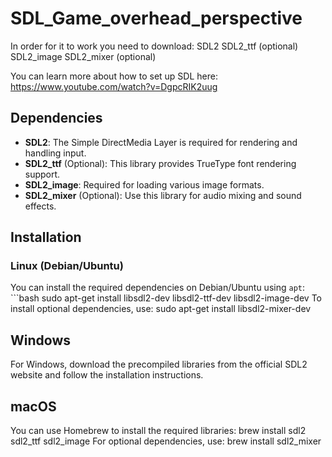 # SDL_Game_overhead_perspective
In order for it to work you need to download:
SDL2
SDL2_ttf (optional)
SDL2_image
SDL2_mixer (optional)

You can learn more about how to set up SDL here: 
https://www.youtube.com/watch?v=DgpcRIK2uug

## Dependencies

- **SDL2**: The Simple DirectMedia Layer is required for rendering and handling input.
- **SDL2_ttf** (Optional): This library provides TrueType font rendering support.
- **SDL2_image**: Required for loading various image formats.
- **SDL2_mixer** (Optional): Use this library for audio mixing and sound effects.

## Installation

### Linux (Debian/Ubuntu)

You can install the required dependencies on Debian/Ubuntu using `apt`:
\`\`\`bash
sudo apt-get install libsdl2-dev libsdl2-ttf-dev libsdl2-image-dev
To install optional dependencies, use:
sudo apt-get install libsdl2-mixer-dev

## Windows

For Windows, download the precompiled libraries from the official SDL2 website and follow the installation instructions.

## macOS

You can use Homebrew to install the required libraries:
brew install sdl2 sdl2_ttf sdl2_image
For optional dependencies, use:
brew install sdl2_mixer
